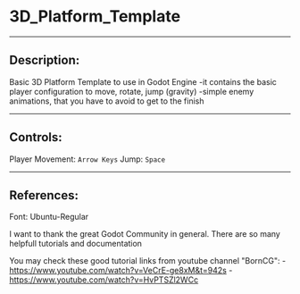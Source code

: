 # 3D_Platform_Template

--------------------------------------------------
Description:
--------------------------------------------------
 Basic 3D Platform Template to use in Godot Engine
 -it contains the basic player configuration to move, rotate, jump (gravity)
 -simple enemy animations, that you have to avoid to get to the finish
 

--------------------------------------------------
Controls:
--------------------------------------------------
 Player Movement: `Arrow Keys`
 Jump: `Space`
 

--------------------------------------------------
References:
--------------------------------------------------
 Font: Ubuntu-Regular

 I want to thank the great Godot Community in general. There are so many helpfull tutorials and documentation
 
 You may check these good tutorial links from youtube channel "BornCG":
  -https://www.youtube.com/watch?v=VeCrE-ge8xM&t=942s
  -https://www.youtube.com/watch?v=HvPTSZl2WCc
